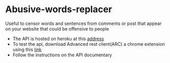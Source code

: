 # Abusive-words-replacer
Useful to censor words and sentences from comments or post that appear on your website that could be offensive to people
 - The API is hosted on heroku at this [address](https://radiant-basin-27713.herokuapp.com/)
- To test the api, download Advanced rest client(ARC) a chrome extension using this [link](https://chrome.google.com/webstore/detail/advanced-rest-client)
- Follow the instructions on the API documentary
